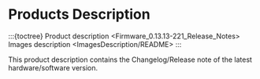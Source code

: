 # Products Description

:::{toctree}
Product description <Firmware_0.13.13-221_Release_Notes>
Images description <ImagesDescription/README>
:::

This product description contains the Changelog/Release note of the latest hardware/software version.
